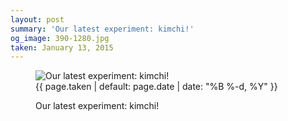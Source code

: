 ```yaml
---
layout: post
summary: 'Our latest experiment: kimchi!'
og_image: 390-1280.jpg
taken: January 13, 2015
---
```


<figure class="post">
 <img alt="Our latest experiment: kimchi!" sizes="(min-width: 700px) 50vw, calc(100vw - 2rem)" src="{{ site.assets_url }}/390-640.jpg" srcset="{{ site.assets_url }}/390-1280.jpg 1280w, {{ site.assets_url }}/390-960.jpg 960w, {{ site.assets_url }}/390-640.jpg 640w, {{ site.assets_url }}/390-320.jpg 320w"/>
 <figcaption>
  <time>
   {{ page.taken | default: page.date | date: "%B %-d, %Y" }}
  </time>
  <p>
   Our latest experiment: kimchi!
  </p>
 </figcaption>
</figure>
